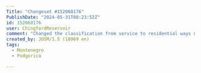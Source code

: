 ```yaml
---
Title: "Changeset #152068176"
PublishDate: "2024-05-31T08:23:52Z"
id: 152068176
user: ChingfordReservoir
comment: "Changed the classification from service to residential ways near Arsenija Boljevića #adt"
created_by: JOSM/1.5 (18969 en)
tags:
  - Montenegro
  - Podgorica

---
```

